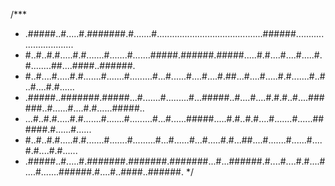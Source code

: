 /***
 *    .#####..#.....#.#######.#.......#..........................................######..............................
 *    #..#..#.#.....#.#.......#.......#.......#####.######.#####.....#.#....#....#.....#.#........##....####..######.
 *    #..#....#.....#.#.......#.......#.........#...#......#....#....#.##...#....#.....#.#.......#..#..#....#.#......
 *    .#####..#######.#####...#.......#.........#...#####..#....#....#.#.#..#....######..#......#....#.#......#####..
 *    ...#..#.#.....#.#.......#.......#.........#...#......#####.....#.#..#.#....#.......#......######.#......#......
 *    #..#..#.#.....#.#.......#.......#.........#...#......#...#.....#.#...##....#.......#......#....#.#....#.#......
 *    .#####..#.....#.#######.#######.#######...#...######.#....#....#.#....#....#.......######.#....#..####..######.
 */


